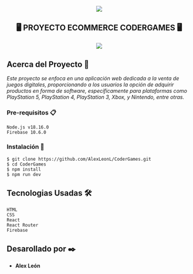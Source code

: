 <p align="center"><img src="https://alexleon.pw/img/codergames-logo.png"/></p> 


## <p align="center">🖥️ PROYECTO ECOMMERCE CODERGAMES 🖥️</p> 

<p align="center"><img src="https://alexleon.pw/img/log.png"/></p> 


## Acerca del Proyecto 🚀

_Este proyecto se enfoca en una aplicación web dedicada a la venta de juegos digitales, proporcionando a los usuarios la opción de adquirir productos en forma de software, específicamente para plataformas como PlayStation 5, PlayStation 4, PlayStation 3, Xbox, y Nintendo, entre otras._


### Pre-requisitos 📋


```
Node.js v18.16.0
Firebase 10.6.0
```

### Instalación 🔧

```
$ git clone https://github.com/AlexLeonL/CoderGames.git
$ cd CoderGames
$ npm install
$ npm run dev
```

## Tecnologias Usadas 🛠️

```
HTML
CSS
React
React Router
Firebase
```
## Desarollado por ✒️

* **Alex León**
